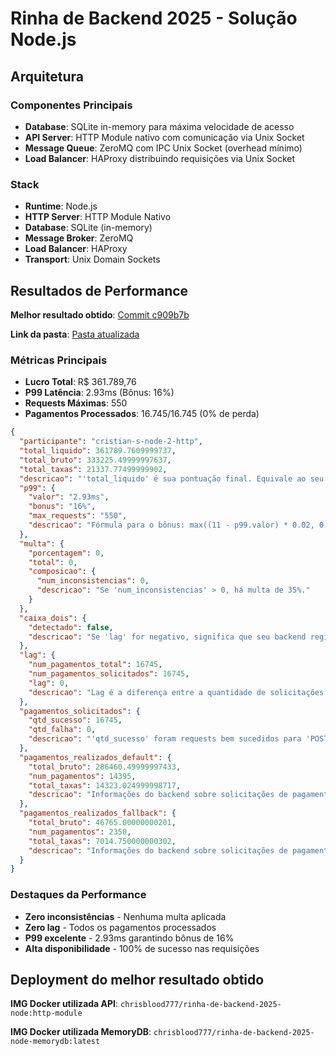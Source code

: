 # Rinha de Backend 2025 - Solução Node.js

## Arquitetura

### Componentes Principais
- **Database**: SQLite in-memory para máxima velocidade de acesso
- **API Server**: HTTP Module nativo com comunicação via Unix Socket
- **Message Queue**: ZeroMQ com IPC Unix Socket (overhead mínimo)
- **Load Balancer**: HAProxy distribuindo requisições via Unix Socket

### Stack
- **Runtime**: Node.js
- **HTTP Server**: HTTP Module Nativo
- **Database**: SQLite (in-memory)
- **Message Broker**: ZeroMQ
- **Load Balancer**: HAProxy
- **Transport**: Unix Domain Sockets

## Resultados de Performance

**Melhor resultado obtido**: [Commit c909b7b](https://github.com/zanfranceschi/rinha-de-backend-2025/commit/c909b7bf22dab1d3b9d9181541ac3e90d8db4888)

**Link da pasta**: [Pasta atualizada](https://github.com/zanfranceschi/rinha-de-backend-2025/tree/main/participantes/cristian-s-node-2-http)

### Métricas Principais
- **Lucro Total**: R$ 361.789,76
- **P99 Latência**: 2.93ms (Bônus: 16%)
- **Requests Máximas**: 550
- **Pagamentos Processados**: 16.745/16.745 (0% de perda)

````json
{
  "participante": "cristian-s-node-2-http",
  "total_liquido": 361789.7609999737,
  "total_bruto": 333225.49999997637,
  "total_taxas": 21337.77499999902,
  "descricao": "'total_liquido' é sua pontuação final. Equivale ao seu lucro. Fórmula: total_liquido + (total_liquido * p99.bonus) - (total_liquido * multa.porcentagem)",
  "p99": {
    "valor": "2.93ms",
    "bonus": "16%",
    "max_requests": "550",
    "descricao": "Fórmula para o bônus: max((11 - p99.valor) * 0.02, 0)"
  },
  "multa": {
    "porcentagem": 0,
    "total": 0,
    "composicao": {
      "num_inconsistencias": 0,
      "descricao": "Se 'num_inconsistencias' > 0, há multa de 35%."
    }
  },
  "caixa_dois": {
    "detectado": false,
    "descricao": "Se 'lag' for negativo, significa que seu backend registrou mais pagamentos do que solicitado, automaticamente desclassificando sua submissão!"
  },
  "lag": {
    "num_pagamentos_total": 16745,
    "num_pagamentos_solicitados": 16745,
    "lag": 0,
    "descricao": "Lag é a diferença entre a quantidade de solicitações de pagamentos e o que foi realmente computado pelo backend. Mostra a perda de pagamentos possivelmente por estarem enfileirados."
  },
  "pagamentos_solicitados": {
    "qtd_sucesso": 16745,
    "qtd_falha": 0,
    "descricao": "'qtd_sucesso' foram requests bem sucedidos para 'POST /payments' e 'qtd_falha' os requests com erro."
  },
  "pagamentos_realizados_default": {
    "total_bruto": 286460.49999997433,
    "num_pagamentos": 14395,
    "total_taxas": 14323.024999998717,
    "descricao": "Informações do backend sobre solicitações de pagamento para o Payment Processor Default."
  },
  "pagamentos_realizados_fallback": {
    "total_bruto": 46765.00000000201,
    "num_pagamentos": 2350,
    "total_taxas": 7014.750000000302,
    "descricao": "Informações do backend sobre solicitações de pagamento para o Payment Processor Fallback."
  }
}
````

### Destaques da Performance
-  **Zero inconsistências** - Nenhuma multa aplicada
-  **Zero lag** - Todos os pagamentos processados
-  **P99 excelente** - 2.93ms garantindo bônus de 16%
-  **Alta disponibilidade** - 100% de sucesso nas requisições

## Deployment do melhor resultado obtido

**IMG Docker utilizada API**: `chrisblood777/rinha-de-backend-2025-node:http-module`

**IMG Docker utilizada MemoryDB**: `chrisblood777/rinha-de-backend-2025-node-memorydb:latest`
